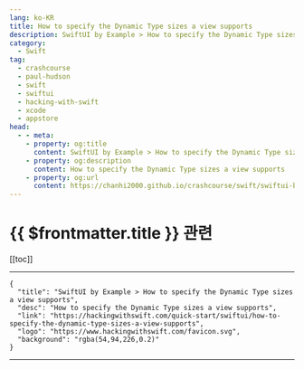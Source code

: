 ```yaml
---
lang: ko-KR
title: How to specify the Dynamic Type sizes a view supports
description: SwiftUI by Example > How to specify the Dynamic Type sizes a view supports
category:
  - Swift
tag: 
  - crashcourse
  - paul-hudson
  - swift
  - swiftui
  - hacking-with-swift
  - xcode
  - appstore
head:
  - - meta:
    - property: og:title
      content: SwiftUI by Example > How to specify the Dynamic Type sizes a view supports
    - property: og:description
      content: How to specify the Dynamic Type sizes a view supports
    - property: og:url
      content: https://chanhi2000.github.io/crashcourse/swift/swiftui-by-example/22-accessibility/how-to-specify-the-dynamic-type-sizes-a-view-supports.html
---
```


# {{ $frontmatter.title }} 관련

[[toc]]

---

```component VPCard
{
  "title": "SwiftUI by Example > How to specify the Dynamic Type sizes a view supports",
  "desc": "How to specify the Dynamic Type sizes a view supports",
  "link": "https://hackingwithswift.com/quick-start/swiftui/how-to-specify-the-dynamic-type-sizes-a-view-supports",
  "logo": "https://www.hackingwithswift.com/favicon.svg",
  "background": "rgba(54,94,226,0.2)"
}
```

---

<TagLinks />